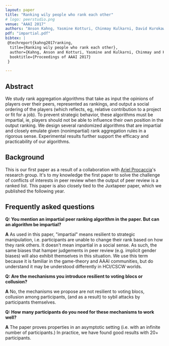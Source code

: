 ```yaml
---
layout: paper
title: "Ranking wily people who rank each other"
# logo: peerstudio.png
venue: "AAAI 2017"
authors: "Anson Kahng, Yasmine Kotturi, Chinmay Kulkarni, David Kurokawa, Ariel D Procaccia"
pdf: "impartial.pdf"
bibtex: |
 @techreport{kahng2017ranking,
  title={Ranking wily people who rank each other},
  author={Kahng, Anson and Kotturi, Yasmine and Kulkarni, Chinmay and Kurokawa, David and Procaccia, Ariel D},
  booktitle={Proceedings of AAAI 2017}
 }

---
```


## Abstract
We study rank aggregation algorithms that take as input the opinions of players over their peers, represented as rankings, and output a social ordering of the players (which reflects, eg, relative contribution to a project or fit for a job). To prevent strategic behavior, these algorithms must be impartial, ie, players should not be able to influence their own position in the output ranking. We design several randomized algorithms that are impartial and closely emulate given (nonimpartial) rank aggregation rules in a rigorous sense. Experimental results further support the efficacy and practicability of our algorithms.

## Background
This is our first paper as a result of a collaboration with [Ariel Procaccia](http://procaccia.info/)'s research group. It's to my knowledge the first paper to solve the challenge of conflicts of interests in peer review when the output of peer review is a ranked list. This paper is also closely tied to the Juxtapeer paper, which we published the following year. 

## Frequently asked questions
**Q: You mention an impartial peer ranking algorithm in the paper. But can an algorithm be impartial?**

**A** As used in this paper, "impartial" means resilient to strategic manipulation, i.e. participants are unable to change their rank based on how they rank others. It doesn't mean impartial in a social sense. As such, the same biases that hamper judgements in peer review (e.g. implicit gender biases) will also exhibit themselves in this situation. We use this term because it is familiar in the game-theory and AAAI communities, but do understand it may be understood differently in HCI/CSCW worlds. 

**Q: Are the mechanisms you introduce resilient to voting blocs or collusion?**

**A** No, the mechanisms we propose are not resilient to voting blocs, collusion among participants, (and as a result) to sybil attacks by participants themselves. 

**Q: How many participants do you need for these mechanisms to work well?**

**A** The paper proves properties in an asymptotic setting (i.e. with an infinite number of participants.) In practice, we have found good results with 20+ participants. 